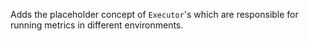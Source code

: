 Adds the placeholder concept of `Executor`'s which are responsible for running metrics
in different environments.
